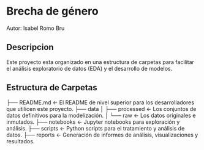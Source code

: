 # Brecha de género

Autor: Isabel Romo Bru

## Descripcion

Este proyecto esta organizado en una estructura de carpetas para facilitar el análisis exploratorio de datos (EDA) y el desarrollo de modelos.

## Estructura de Carpetas

├── README.md <- El README de nivel superior para los desarrolladores que utilicen este proyecto. 
├── data 
│ ├── processed <- Los conjuntos de datos definitivos para la modelización. 
│ └── raw <- Los datos originales e inmutados. 
├── notebooks <- Jupyter notebooks para exploración y análisis. 
├── scripts <- Python scripts para el tratamiento y análisis de datos. 
├── reports <- Generación de informes de análisis, visualizaciones y resultados.
```
